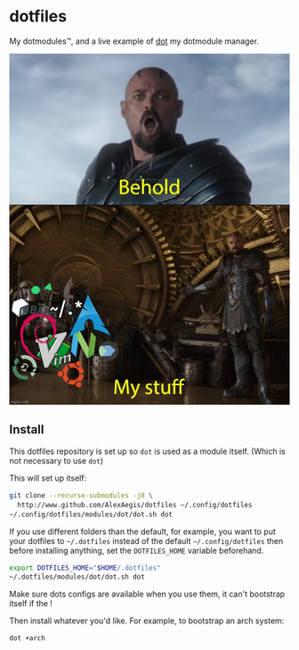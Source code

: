 # dotfiles

My dotmodules™, and a live example of [dot](https://github.com/alexaegis/dot)
my dotmodule manager.

[![my_stuff](./docs/images/behold_dotfiles.jpg)](https://imgflip.com/i/40ubdj?herp=1589096423404)

## Install

This dotfiles repository is set up so `dot` is used as a module itself.
(Which is not necessary to use `dot`)

This will set up itself:

```sh
git clone --recurse-submodules -j8 \
  http://www.github.com/AlexAegis/dotfiles ~/.config/dotfiles
~/.config/dotfiles/modules/dot/dot.sh dot
```

If you use different folders than the default, for example, you want to
put your dotfiles to `~/.dotfiles` instead of the default `~/.config/dotfiles`
then before installing anything, set the `DOTFILES_HOME` variable beforehand.

```sh
export DOTFILES_HOME="$HOME/.dotfiles"
~/.dotfiles/modules/dot/dot.sh dot
```

Make sure dots configs are available when you use them, it can't bootstrap
itself if the !

Then install whatever you'd like. For example, to bootstrap an arch system:

```sh
dot +arch
```
